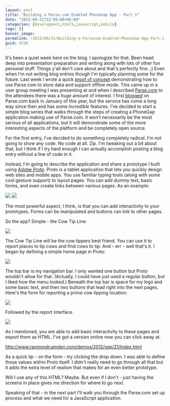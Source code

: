 ```yaml
---
layout: post
title: "Building a Parse.com Enabled PhoneGap App - Part 1"
date: "2012-09-21T12:09:00+06:00"
categories: [development,html5,javascript,mobile]
tags: []
banner_image: 
permalink: /2012/09/21/Building-a-Parsecom-Enabled-PhoneGap-App-Part-1
guid: 4736
---
```


It's been a quiet week here on the blog. I apologize for that. Been head deep into presentation preparation and writing along with lots of other fun personal stuff. Things y'all don't care about and that's perfectly fine. ;) Even when I'm not writing blog entries though I'm typically planning some for the future. Last week I wrote a quick <a href="http://www.raymondcamden.com/index.cfm/2012/9/14/Example-of-a-Parsecom-JavaScript-application-with-offline-support">proof of concept</a> demonstrating how to use Parse.com to store data and support offline mode. This came up in a user group meeting I was presenting at and when I described <a href="http://www.parse.com">Parse.com</a> to the attendees there was a <i>huge</i> amount of interest. I first <a href="http://www.raymondcamden.com/index.cfm/2012/1/3/Parsecom--dynamic-data-storage-for-mobile">blogged</a> on Parse.com back in January of this year, but the service has come a long way since then and has some <i>incredible</i> features. I've decided to start a simple blog series that walks through the steps of creating a PhoneGap application making use of Parse.com. It won't necessarily be the most serious of all applications, but it will demonstrate some of the more interesting aspects of the platform and be completely open source.
<!--more-->
For the first entry, I've decided to do something completely radical. I'm not going to show any code. No code at all. Zip. I'm tweaking out a bit about that, but I think if I try hard enough I can actually accomplish posting a blog entry without a line of code in it.

Instead, I'm going to describe the application and share a prototype I built using <a href="http://www.adobe.com/products/proto.html">Adobe Proto</a>. Proto is a tablet application that lets you quickly design web sites and mobile apps. You use familiar typing tools (along with some cool gesture support) to layout pages. You can add dummy text, basic forms, and even create links between various pages. As an example:

<img src="https://static.raymondcamden.com/images/proto-1-600x375.png" />

<img src="https://static.raymondcamden.com/images/proto-3-600x375.png" />

The most powerful aspect, I think, is that you can add interactivity to your prototypes. Forms can be manipulated and buttons can link to other pages. 

So the app? Simple - the Cow Tip Line:

<img src="https://static.raymondcamden.com/images/ctl.png" />

The Cow Tip Line will be the cow tippers best friend. You can use it to report places to tip cows and find cows to tip. And - err - well that's it. I began by defining a simple home page in Proto:

<img src="https://static.raymondcamden.com/images/Photo Sep 21, 10 35 22 AM (Custom).png" />

The top bar is my navigation bar. I only wanted one button but Proto wouldn't allow for that. (Actually, I could have just used a regular button, but I liked how the menu looked.) Beneath the top bar is space for my logo and some basic text, and then two buttons that lead right into the next pages. Here's the form for reporting a prime cow tipping location:

<img src="https://static.raymondcamden.com/images/Photo Sep 21, 10 35 33 AM.png" />

Followed by the report interface. 

<img src="https://static.raymondcamden.com/images/Photo Sep 21, 10 35 47 AM.png" />

As I mentioned, you are able to add basic interactivity to these pages and export them as HTML. I've got a version online now you can click away at. 

<a href="http://www.raymondcamden.com/demos/2012/sep/21/Index.html">http://www.raymondcamden.com/demos/2012/sep/21/Index.html</a>

As a quick tip - on the form - try clicking the drop down. I was able to define those values within Proto itself. I didn't really need to go through all that but it adds the extra level of realism that makes for an even better prototype.

Will I use any of this HTML? Maybe. But even if I don't - just having the screens in place gives me direction for where to go next.

Speaking of that - in the next part I'll walk you through the Parse.com set up process and what we need for a JavaScript application.